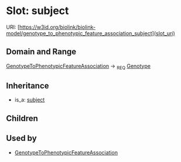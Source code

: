 # Slot: subject




URI: [https://w3id.org/biolink/biolink-model/genotype_to_phenotypic_feature_association_subject](slot_uri)
## Domain and Range

[GenotypeToPhenotypicFeatureAssociation](GenotypeToPhenotypicFeatureAssociation.md) ->  <sub>REQ</sub> [Genotype](Genotype.md)
## Inheritance

 *  is_a: [subject](subject.md)
## Children

## Used by

 * [GenotypeToPhenotypicFeatureAssociation](GenotypeToPhenotypicFeatureAssociation.md)
